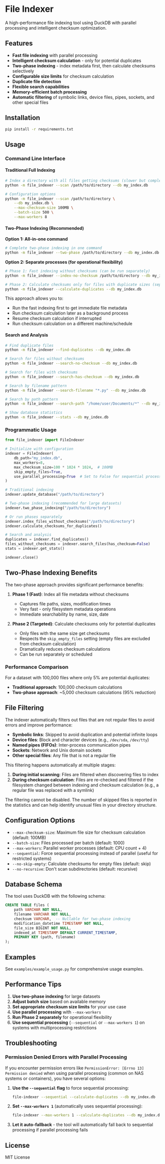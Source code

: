 # File Indexer

A high-performance file indexing tool using DuckDB with parallel processing and intelligent checksum optimization.

## Features

- **Fast file indexing** with parallel processing
- **Intelligent checksum calculation** - only for potential duplicates
- **Two-phase indexing** - index metadata first, then calculate checksums selectively
- **Configurable size limits** for checksum calculation
- **Duplicate file detection**
- **Flexible search capabilities**
- **Memory-efficient batch processing**
- **Automatic filtering** of symbolic links, device files, pipes, sockets, and other special files

## Installation

```bash
pip install -r requirements.txt
```

## Usage

### Command Line Interface

#### Traditional Full Indexing
```bash
# Index a directory with all files getting checksums (slower but complete)
python -m file_indexer --scan /path/to/directory --db my_index.db

# Configuration options
python -m file_indexer --scan /path/to/directory \
    --db my_index.db \
    --max-checksum-size 100MB \
    --batch-size 500 \
    --max-workers 8
```

#### Two-Phase Indexing (Recommended)

**Option 1: All-in-one command**
```bash
# Complete two-phase indexing in one command
python -m file_indexer --two-phase /path/to/directory --db my_index.db
```

**Option 2: Separate processes (for operational flexibility)**
```bash
# Phase 1: Fast indexing without checksums (can be run separately)
python -m file_indexer --index-no-checksum /path/to/directory --db my_index.db

# Phase 2: Calculate checksums only for files with duplicate sizes (separate process)
python -m file_indexer --calculate-duplicates --db my_index.db
```

This approach allows you to:
- Run the fast indexing first to get immediate file metadata
- Run checksum calculation later as a background process
- Resume checksum calculation if interrupted
- Run checksum calculation on a different machine/schedule

#### Search and Analysis
```bash
# Find duplicate files
python -m file_indexer --find-duplicates --db my_index.db

# Search for files without checksums
python -m file_indexer --search-no-checksum --db my_index.db

# Search for files with checksums
python -m file_indexer --search-has-checksum --db my_index.db

# Search by filename pattern
python -m file_indexer --search-filename "*.py" --db my_index.db

# Search by path pattern
python -m file_indexer --search-path "/home/user/Documents/*" --db my_index.db

# Show database statistics
python -m file_indexer --stats --db my_index.db
```

### Programmatic Usage

```python
from file_indexer import FileIndexer

# Initialize with configuration
indexer = FileIndexer(
    db_path="my_index.db",
    max_workers=8,
    max_checksum_size=100 * 1024 * 1024,  # 100MB
    skip_empty_files=True,
    use_parallel_processing=True  # Set to False for sequential processing
)

# Traditional indexing
indexer.update_database("/path/to/directory")

# Two-phase indexing (recommended for large datasets)
indexer.two_phase_indexing("/path/to/directory")

# Or run phases separately
indexer.index_files_without_checksums("/path/to/directory")
indexer.calculate_checksums_for_duplicates()

# Search and analysis
duplicates = indexer.find_duplicates()
files_without_checksums = indexer.search_files(has_checksum=False)
stats = indexer.get_stats()

indexer.close()
```

## Two-Phase Indexing Benefits

The two-phase approach provides significant performance benefits:

1. **Phase 1 (Fast)**: Index all file metadata without checksums
   - Captures file paths, sizes, modification times
   - Very fast - only filesystem metadata operations
   - Immediate searchability by name, size, date

2. **Phase 2 (Targeted)**: Calculate checksums only for potential duplicates
   - Only files with the same size get checksums
   - Respects the `skip_empty_files` setting (empty files are excluded from checksum calculation)
   - Dramatically reduces checksum calculations
   - Can be run separately or scheduled

### Performance Comparison

For a dataset with 100,000 files where only 5% are potential duplicates:
- **Traditional approach**: 100,000 checksum calculations
- **Two-phase approach**: ~5,000 checksum calculations (95% reduction)

## File Filtering

The indexer automatically filters out files that are not regular files to avoid errors and improve performance:

- **Symbolic links**: Skipped to avoid duplication and potential infinite loops
- **Device files**: Block and character devices (e.g., `/dev/sda`, `/dev/tty`)
- **Named pipes (FIFOs)**: Inter-process communication pipes
- **Sockets**: Network and Unix domain sockets
- **Other special files**: Any file that is not a regular file

This filtering happens automatically at multiple stages:
1. **During initial scanning**: Files are filtered when discovering files to index
2. **During checksum calculation**: Files are re-checked and filtered if the filesystem changed between indexing and checksum calculation (e.g., a regular file was replaced with a symlink)

The filtering cannot be disabled. The number of skipped files is reported in the statistics and can help identify unusual files in your directory structure.

## Configuration Options

- `--max-checksum-size`: Maximum file size for checksum calculation (default: 100MB)
- `--batch-size`: Files processed per batch (default: 1000)
- `--max-workers`: Parallel worker processes (default: CPU count + 4)
- `--sequential`: Force sequential processing instead of parallel (useful for restricted systems)
- `--no-skip-empty`: Calculate checksums for empty files (default: skip)
- `--no-recursive`: Don't scan subdirectories (default: recursive)

## Database Schema

The tool uses DuckDB with the following schema:

```sql
CREATE TABLE files (
    path VARCHAR NOT NULL,
    filename VARCHAR NOT NULL,
    checksum VARCHAR,  -- Nullable for two-phase indexing
    modification_datetime TIMESTAMP NOT NULL,
    file_size BIGINT NOT NULL,
    indexed_at TIMESTAMP DEFAULT CURRENT_TIMESTAMP,
    PRIMARY KEY (path, filename)
);
```

## Examples

See `examples/example_usage.py` for comprehensive usage examples.

## Performance Tips

1. **Use two-phase indexing** for large datasets
2. **Adjust batch size** based on available memory
3. **Set appropriate checksum size limits** for your use case
4. **Use parallel processing** with `--max-workers`
5. **Run Phase 2 separately** for operational flexibility
6. **Use sequential processing** (`--sequential` or `--max-workers 1`) on systems with multiprocessing restrictions

## Troubleshooting

### Permission Denied Errors with Parallel Processing

If you encounter permission errors like `PermissionError: [Errno 13] Permission denied` when using parallel processing (common on NAS systems or containers), you have several options:

1. **Use the `--sequential` flag** to force sequential processing:
   ```bash
   file-indexer --sequential --calculate-duplicates --db my_index.db
   ```

2. **Set `--max-workers 1`** (automatically uses sequential processing):
   ```bash
   file-indexer --max-workers 1 --calculate-duplicates --db my_index.db
   ```

3. **Let it auto-fallback** - the tool will automatically fall back to sequential processing if parallel processing fails

## License

MIT License 